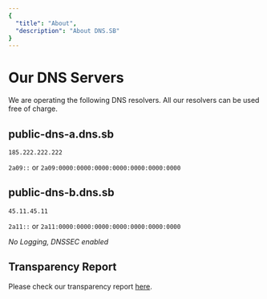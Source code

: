 ```yaml
---
{
  "title": "About",
  "description": "About DNS.SB"
}
---
```


# Our DNS Servers

We are operating the following DNS resolvers. All our resolvers can be used free of charge. 

## public-dns-a.dns.sb

`185.222.222.222`

`2a09::` or `2a09:0000:0000:0000:0000:0000:0000:0000`

## public-dns-b.dns.sb

`45.11.45.11`

`2a11::` or `2a11:0000:0000:0000:0000:0000:0000:0000`

*No Logging, DNSSEC enabled*

## Transparency Report

Please check our transparency report [here](/report/).